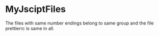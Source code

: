 # MyJsciptFiles

The files with same number endings belong to same group 
and the file prettierrc is same in all.
